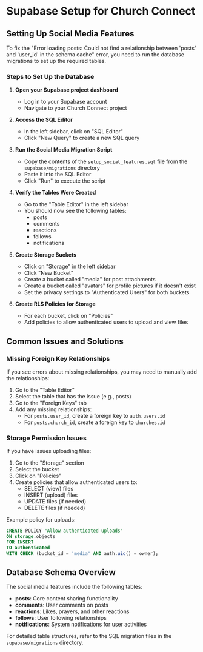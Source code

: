 # Supabase Setup for Church Connect

## Setting Up Social Media Features

To fix the "Error loading posts: Could not find a relationship between 'posts' and 'user_id' in the schema cache" error, you need to run the database migrations to set up the required tables.

### Steps to Set Up the Database

1. **Open your Supabase project dashboard**
   - Log in to your Supabase account
   - Navigate to your Church Connect project

2. **Access the SQL Editor**
   - In the left sidebar, click on "SQL Editor"
   - Click "New Query" to create a new SQL query

3. **Run the Social Media Migration Script**
   - Copy the contents of the `setup_social_features.sql` file from the `supabase/migrations` directory
   - Paste it into the SQL Editor
   - Click "Run" to execute the script

4. **Verify the Tables Were Created**
   - Go to the "Table Editor" in the left sidebar
   - You should now see the following tables:
     - posts
     - comments
     - reactions
     - follows
     - notifications

5. **Create Storage Buckets**
   - Click on "Storage" in the left sidebar
   - Click "New Bucket"
   - Create a bucket called "media" for post attachments
   - Create a bucket called "avatars" for profile pictures if it doesn't exist
   - Set the privacy settings to "Authenticated Users" for both buckets

6. **Create RLS Policies for Storage**
   - For each bucket, click on "Policies"
   - Add policies to allow authenticated users to upload and view files

## Common Issues and Solutions

### Missing Foreign Key Relationships

If you see errors about missing relationships, you may need to manually add the relationships:

1. Go to the "Table Editor"
2. Select the table that has the issue (e.g., posts)
3. Go to the "Foreign Keys" tab
4. Add any missing relationships:
   - For `posts.user_id`, create a foreign key to `auth.users.id`
   - For `posts.church_id`, create a foreign key to `churches.id`

### Storage Permission Issues

If you have issues uploading files:

1. Go to the "Storage" section
2. Select the bucket
3. Click on "Policies"
4. Create policies that allow authenticated users to:
   - SELECT (view) files
   - INSERT (upload) files
   - UPDATE files (if needed)
   - DELETE files (if needed)

Example policy for uploads:
```sql
CREATE POLICY "Allow authenticated uploads" 
ON storage.objects 
FOR INSERT 
TO authenticated 
WITH CHECK (bucket_id = 'media' AND auth.uid() = owner);
```

## Database Schema Overview

The social media features include the following tables:

- **posts**: Core content sharing functionality
- **comments**: User comments on posts
- **reactions**: Likes, prayers, and other reactions
- **follows**: User following relationships
- **notifications**: System notifications for user activities

For detailed table structures, refer to the SQL migration files in the `supabase/migrations` directory.
